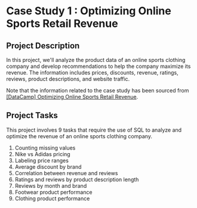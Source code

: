 # Case Study 1 : Optimizing Online Sports Retail Revenue

## Project Description
In this project, we'll analyze the product data of an online sports clothing company and develop recommendations to help the company maximize its revenue. The information includes prices, discounts, revenue, ratings, reviews, product descriptions, and website traffic. 

Note that the information related to the case study has been sourced from [[DataCamp] Optimizing Online Sports Retail Revenue](https://app.datacamp.com/learn/projects/optimizing_online_revenue).

## Project Tasks
This project involves 9 tasks that require the use of SQL to analyze and optimize the revenue of an online sports clothing company. 
1. Counting missing values
2. Nike vs Adidas pricing
3. Labeling price ranges
4. Average discount by brand
5. Correlation between revenue and reviews
6. Ratings and reviews by product description length
7. Reviews by month and brand
8. Footwear product performance
9. Clothing product performance


